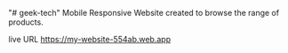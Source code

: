 "# geek-tech" 
Mobile Responsive Website created to browse the range of products.

live URL
https://my-website-554ab.web.app
